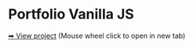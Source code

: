 # Portfolio Vanilla JS

[➡ View project](https://mati-fernandez.github.io/portfolio-vanilla-js/)
(Mouse wheel click to open in new tab)
